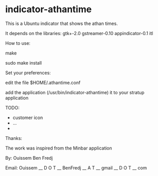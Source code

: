 # indicator-athantime
This is a Ubuntu indicator that shows the athan times.


It depends on the libraries: gtk+-2.0 gstreamer-0.10 appindicator-0.1 itl


How to use:

make

sudo make install


Set your preferences:

edit the file $HOME/.athantime.conf

add the application (/usr/bin/indicator-athantime) it to your stratup application


TODO:

- customer icon
- ...
- 

Thanks:

The work was inspired from the Minbar application



By: Ouissem Ben Fredj

Email: Ouissem  __ D O T __  BenFredj __  A T __ gmail __ D O T __ com
